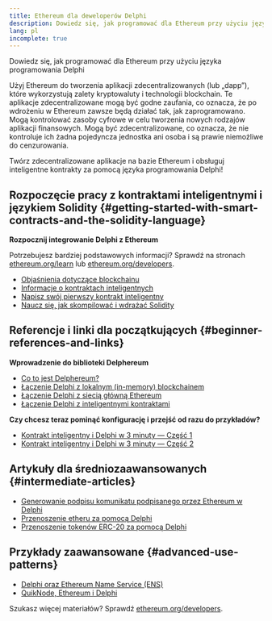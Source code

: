```yaml
---
title: Ethereum dla deweloperów Delphi
description: Dowiedz się, jak programować dla Ethereum przy użyciu języka programowania Delphi
lang: pl
incomplete: true
---
```


<div class="featured">

Dowiedz się, jak programować dla Ethereum przy użyciu języka programowania Delphi

</div>

Użyj Ethereum do tworzenia aplikacji zdecentralizowanych (lub „dapp”), które wykorzystują zalety kryptowaluty i technologii blockchain. Te aplikacje zdecentralizowane mogą być godne zaufania, co oznacza, że ​​po wdrożeniu w Ethereum zawsze będą działać tak, jak zaprogramowano. Mogą kontrolować zasoby cyfrowe w celu tworzenia nowych rodzajów aplikacji finansowych. Mogą być zdecentralizowane, co oznacza, że ​​nie kontroluje ich żadna pojedyncza jednostka ani osoba i są prawie niemożliwe do cenzurowania.

Twórz zdecentralizowane aplikacje na bazie Ethereum i obsługuj inteligentne kontrakty za pomocą języka programowania Delphi!

## Rozpoczęcie pracy z kontraktami inteligentnymi i językiem Solidity {#getting-started-with-smart-contracts-and-the-solidity-language}

**Rozpocznij integrowanie Delphi z Ethereum**

Potrzebujesz bardziej podstawowych informacji? Sprawdź na stronach [ethereum.org/learn](/learn/) lub [ethereum.org/developers](/developers/).

- [Objaśnienia dotyczące blockchainu](https://kauri.io/article/d55684513211466da7f8cc03987607d5/blockchain-explained)
- [Informacje o kontraktach inteligentnych](https://kauri.io/article/e4f66c6079e74a4a9b532148d3158188/ethereum-101-part-5-the-smart-contract)
- [Napisz swój pierwszy kontrakt inteligentny](https://kauri.io/article/124b7db1d0cf4f47b414f8b13c9d66e2/remix-ide-your-first-smart-contract)
- [Naucz się, jak skompilować i wdrażać Solidity](https://kauri.io/article/973c5f54c4434bb1b0160cff8c695369/understanding-smart-contract-compilation-and-deployment)

## Referencje i linki dla początkujących {#beginner-references-and-links}

**Wprowadzenie do biblioteki Delphereum**

- [Co to jest Delphereum?](https://github.com/svanas/delphereum/blob/master/README.md)
- [Łączenie Delphi z lokalnym (in-memory) blockchainem](https://medium.com/@svanas/connecting-delphi-to-a-local-in-memory-blockchain-9a1512d6c5b0)
- [Łączenie Delphi z siecią główną Ethereum](https://medium.com/@svanas/connecting-delphi-to-the-ethereum-main-net-5faf1feffd83)
- [Łączenie Delphi z inteligentnymi kontraktami](https://medium.com/@svanas/connecting-delphi-to-smart-contracts-3146b12803a1)

**Czy chcesz teraz pominąć konfigurację i przejść od razu do przykładów?**

- [Kontrakt inteligentny i Delphi w 3 minuty — Część 1](https://medium.com/@svanas/a-3-minute-smart-contract-and-delphi-61d998571d)
- [Kontrakt inteligentny i Delphi w 3 minuty — Część 2](https://medium.com/@svanas/a-3-minute-smart-contract-and-delphi-part-2-446925faa47b)

## Artykuły dla średniozaawansowanych {#intermediate-articles}

- [Generowanie podpisu komunikatu podpisanego przez Ethereum w Delphi](https://medium.com/@svanas/generating-an-ethereum-signed-message-signature-in-delphi-75661ce5031b)
- [Przenoszenie etheru za pomocą Delphi](https://medium.com/@svanas/transferring-ether-with-delphi-b5f24b1a98a4)
- [Przenoszenie tokenów ERC-20 za pomocą Delphi](https://medium.com/@svanas/transferring-erc-20-tokens-with-delphi-bb44c05b295d)

## Przykłady zaawansowane {#advanced-use-patterns}

- [Delphi oraz Ethereum Name Service (ENS)](https://medium.com/@svanas/delphi-and-ethereum-name-service-ens-4443cd278af7)
- [QuikNode, Ethereum i Delphi](https://medium.com/@svanas/quiknode-ethereum-and-delphi-f7bfc9671c23)

Szukasz więcej materiałów? Sprawdź [ethereum.org/developers](/developers/).
